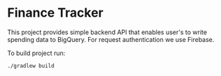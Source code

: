 # Finance Tracker

This project provides simple backend API that enables user's to write spending data to BigQuery. For request authentication we use Firebase.

To build project run:
```
./gradlew build
```
